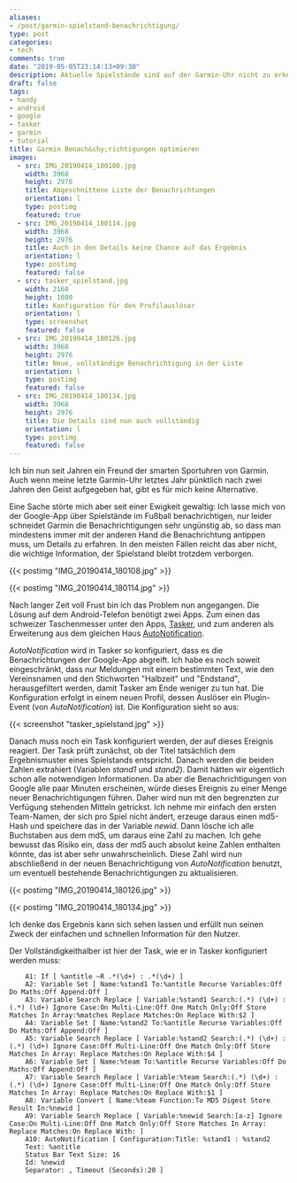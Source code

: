 ```yaml
---
aliases:
- /post/garmin-spielstand-benachrichtigung/
type: post
categories:
- tech
comments: true
date: "2019-05-05T23:14:13+09:30"
description: Aktuelle Spielstände sind auf der Garmin-Uhr nicht zu erkennen. Das lässt sich ändern!
draft: false
tags:
- handy
- android
- google
- tasker
- garmin
- tutorial
title: Garmin Benach&shy;richtigungen optimieren
images:
  - src: IMG_20190414_180108.jpg
    width: 3968
    height: 2976
    title: Abgeschnittene Liste der Benachrichtungen
    orientation: l
    type: postimg
    featured: true
  - src: IMG_20190414_180114.jpg
    width: 3968
    height: 2976
    title: Auch in den Details keine Chance auf das Ergebnis
    orientation: l
    type: postimg
    featured: false
  - src: tasker_spielstand.jpg
    width: 2160
    height: 1080
    title: Konfiguration für den Profilauslöser
    orientation: l
    type: screenshot
    featured: false
  - src: IMG_20190414_180126.jpg
    width: 3968
    height: 2976
    title: Neue, vollständige Benachrichtigung in der Liste
    orientation: l
    type: postimg
    featured: false
  - src: IMG_20190414_180134.jpg
    width: 3968
    height: 2976
    title: Die Details sind nun auch vollständig
    orientation: l
    type: postimg
    featured: false
---
```


Ich bin nun seit Jahren ein Freund der smarten Sportuhren von Garmin. Auch wenn meine letzte Garmin-Uhr letztes Jahr pünktlich nach zwei Jahren den Geist aufgegeben hat, gibt es für mich keine Alternative.

Eine Sache störte mich aber seit einer Ewigkeit gewaltig: Ich lasse mich von der Google-App über Spielstände im Fußball benachrichtigen, nur leider schneidet Garmin die Benachrichtigungen sehr ungünstig ab, so dass man mindestens immer mit der anderen Hand die Benachrichtung antippen muss, um Details zu erfahren. In den meisten Fällen reicht das aber nicht, die wichtige Information, der Spielstand bleibt trotzdem verborgen.

{{< postimg "IMG_20190414_180108.jpg" >}}

{{< postimg "IMG_20190414_180114.jpg" >}}

Nach langer Zeit voll Frust bin ich das Problem nun angegangen. Die Lösung auf dem Android-Telefon benötigt zwei Apps. Zum einen das schweizer Taschenmesser unter den Apps, [Tasker](https://play.google.com/store/apps/details?id=net.dinglisch.android.taskerm), und zum anderen als Erweiterung aus dem gleichen Haus [AutoNotification](https://play.google.com/store/apps/details?id=com.joaomgcd.autonotification).

_AutoNotification_ wird in Tasker so konfiguriert, dass es die Benachrichtungen der Google-App abgreift. Ich habe es noch soweit eingeschränkt, dass nur Meldungen mit einem bestimmten Text, wie den Vereinsnamen und den Stichworten "Halbzeit" und "Endstand", herausgefiltert werden, damit Tasker am Ende weniger zu tun hat. Die Konfiguration erfolgt in einem neuen Profil, dessen Auslöser ein Plugin-Event (von _AutoNotification_) ist. Die Konfiguration sieht so aus:

{{< screenshot "tasker_spielstand.jpg" >}}

Danach muss noch ein Task konfiguriert werden, der auf dieses Ereignis reagiert. Der Task prüft zunächst, ob der Titel tatsächlich dem Ergebnismuster eines Spielstands entspricht. Danach werden die beiden Zahlen extrahiert (Variablen _stand1_ und _stand2_). Damit hätten wir eigentlich schon alle notwendigen Informationen. Da aber die Benachrichtigungen von Google alle paar Minuten erscheinen, würde dieses Ereignis zu einer Menge neuer Benachrichtigungen führen. Daher wird nun mit den begrenzten zur Verfügung stehenden Mitteln getrickst. Ich nehme mir einfach den ersten Team-Namen, der sich pro Spiel nicht ändert, erzeuge daraus einen md5-Hash und speichere das in der Variable _newid_. Dann lösche ich alle Buchstaben aus dem md5, um daraus eine Zahl zu machen. Ich gehe bewusst das Risiko ein, dass der md5 auch absolut keine Zahlen enthalten könnte, das ist aber sehr unwahrscheinlich. Diese Zahl wird nun abschließend in der neuen Benachrichtigung von _AutoNotification_ benutzt, um eventuell bestehende Benachrichtigungen zu aktualisieren.

{{< postimg "IMG_20190414_180126.jpg" >}}

{{< postimg "IMG_20190414_180134.jpg" >}}

Ich denke das Ergebnis kann sich sehen lassen und erfüllt nun seinen Zweck der einfachen und schnellen Information für den Nutzer. 

Der Vollständigkeithalber ist hier der Task, wie er in Tasker konfiguriert werden muss:

```
    A1: If [ %antitle ~R .*(\d+) : .*(\d+) ]
    A2: Variable Set [ Name:%stand1 To:%antitle Recurse Variables:Off Do Maths:Off Append:Off ] 
    A3: Variable Search Replace [ Variable:%stand1 Search:(.*) (\d+) : (.*) (\d+) Ignore Case:On Multi-Line:Off One Match Only:Off Store Matches In Array:%matches Replace Matches:On Replace With:$2 ] 
    A4: Variable Set [ Name:%stand2 To:%antitle Recurse Variables:Off Do Maths:Off Append:Off ] 
    A5: Variable Search Replace [ Variable:%stand2 Search:(.*) (\d+) : (.*) (\d+) Ignore Case:Off Multi-Line:Off One Match Only:Off Store Matches In Array: Replace Matches:On Replace With:$4 ] 
    A6: Variable Set [ Name:%team To:%antitle Recurse Variables:Off Do Maths:Off Append:Off ] 
    A7: Variable Search Replace [ Variable:%team Search:(.*) (\d+) : (.*) (\d+) Ignore Case:Off Multi-Line:Off One Match Only:Off Store Matches In Array: Replace Matches:On Replace With:$1 ] 
    A8: Variable Convert [ Name:%team Function:To MD5 Digest Store Result In:%newid ] 
    A9: Variable Search Replace [ Variable:%newid Search:[a-z] Ignore Case:On Multi-Line:Off One Match Only:Off Store Matches In Array: Replace Matches:On Replace With: ] 
    A10: AutoNotification [ Configuration:Title: %stand1 : %stand2
    Text: %antitle
    Status Bar Text Size: 16
    Id: %newid
    Separator: , Timeout (Seconds):20 ] 
```
